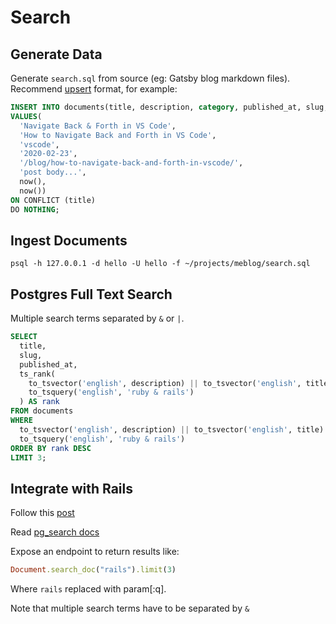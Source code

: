 # Search

## Generate Data

Generate `search.sql` from source (eg: Gatsby blog markdown files). Recommend [upsert](https://www.postgresqltutorial.com/postgresql-upsert/) format, for example:

```sql
INSERT INTO documents(title, description, category, published_at, slug, body, created_at, updated_at)
VALUES(
  'Navigate Back & Forth in VS Code',
  'How to Navigate Back and Forth in VS Code',
  'vscode',
  '2020-02-23',
  '/blog/how-to-navigate-back-and-forth-in-vscode/',
  'post body...',
  now(),
  now())
ON CONFLICT (title)
DO NOTHING;
```
## Ingest Documents

```
psql -h 127.0.0.1 -d hello -U hello -f ~/projects/meblog/search.sql
```

## Postgres Full Text Search

Multiple search terms separated by `&` or `|`.

```sql
SELECT
  title,
  slug,
  published_at,
  ts_rank(
    to_tsvector('english', description) || to_tsvector('english', title) || to_tsvector('english', category) || to_tsvector('english', body),
    to_tsquery('english', 'ruby & rails')
  ) AS rank
FROM documents
WHERE
  to_tsvector('english', description) || to_tsvector('english', title) || to_tsvector('english', category) || to_tsvector('english', body) @@
  to_tsquery('english', 'ruby & rails')
ORDER BY rank DESC
LIMIT 3;
```

## Integrate with Rails

Follow this [post](https://pganalyze.com/blog/full-text-search-ruby-rails-postgres)

Read [pg_search docs](https://github.com/Casecommons/pg_search/)

Expose an endpoint to return results like:

```ruby
Document.search_doc("rails").limit(3)
```

Where `rails` replaced with param[:q].

Note that multiple search terms have to be separated by `&`
